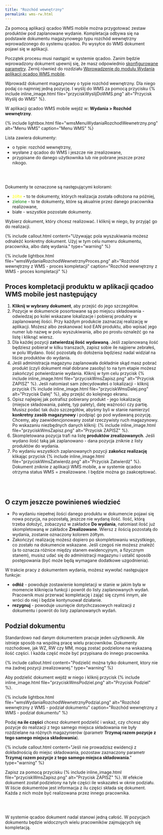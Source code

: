 ```yaml
---
title: "Rozchód wewnętrzny"
permalink: wms-rw.html 
---
```


Za pomocą aplikacji qcadoo WMS mobile można przygotować zestaw produktów pod zaplanowane wydanie. Kompletacja odbywa się na podstawie dokumentu magazynowego typu rozchód wewnętrzny wprowadzonego do systemu qcadoo. Po wysyłce do WMS dokument pojawi się w aplikacji.

Początek procesu musi nastąpić w systemie qcadoo. Zanim będzie wprowadzony dokument upewnij się, że masz odpowiednio [skonfigurowane parametry](/wms-wprowadzenie.html#parametryzacja-systemu-qcadoo). Zernij również do rozdziału [Wprowadzenie do modulu Wydania aplikacji qcadoo WMS mobile](/wms-wydania-wprowadzenie).

Wprowadź dokument magazynowy o typie rozchód wewnętrzny. Dla niego podaj co najmniej jedną pozycję. I wyślij do WMS za pomocą przycisku {% include inline_image.html file="przyciskWyslijDoWMS.png" alt="Przycisk Wyślij do WMS" %}.

W aplikacji qcadoo WMS mobile wejdź w: **Wydania > Rozchód wewnętrzny**.

{% include lightbox.html file="wmsMenuWydaniaRozchodWewnetrzny.png" alt="Menu WMS" caption="Menu WMS" %}

Lista zawiera dokumenty:
- o typie: rozchód wewnętrzny,
- wysłane z qcadoo do WMS i jeszcze nie zrealizowane,
- przypisane do danego użytkownika lub nie pobrane jeszcze przez nikogo.

<br/>
<br/>

Dokumenty te oznaczone są następującymi kolorami:
- <span style="color:yellow">żółte</span> - to te dokumenty, których realizacja została odłożona na później,
- <span style="color:green">zielone</span> - to te dokumenty, które są akualnie przez danego pracownika realizowane,
- białe - wszystkie pozostałe dokumenty.

Wybierz dokument, który chcesz realizować. I kliknij w niego, by przyjąć go do realizacji. 

{% include callout.html content="Używając pola wyszukiwania możesz odnaleźć konkretny dokument. Użyj w tym celu numeru dokumentu, pracownika, albo datę wydania." type="warning" %}

{% include lightbox.html file="wmsWydaniaRozchodWewnetrznyProces.png" alt="Rozchód wewnętrzny z WMS - proces kompletacji" caption="Rozchód wewnętrzny z WMS - proces kompletacji" %}

## Proces kompletacji produktu w aplikacji qcadoo WMS mobile jest następujący

1. **Kliknij w wybrany dokument**, aby przejść do jego szczegółów.
2. Pozycje w dokumencie posortowane są po miejscu składowania - odwiedzaj po kolei wskazane lokalizacje i pobieraj produkty w zaplanowanej ilości. Przy każdym produkcie zaznaczaj realizację w aplikacji. Możesz albo zeskanować kod EAN produktu, albo wpisać jego numer lub nazwę w polu wyszukiwania, albo po prostu oznaleźć go na listę i kliknąć wiersz.
3. Dla każdej pozycji **zatwierdzaj ilość wydawaną**. Jeśli zaplanowaną ilość będziesz pobierał w kilku transzach, zapisz sobie ile najpierw zebrałeś, w polu Wydano. Ilość pozostałą do dołożenia będziesz nadal widział na liście produktów do wydania.
4. Jeśli administracja magazynu zaplanowała dokładnie skąd masz pobrać produkt (czyli dokument miał dobrane zasoby) to na tym etapie możesz zakończyć potwierdzanie wydania. Kliknij w tym celu przycisk {% include inline_image.html file="przyciskWmsZapisz.png" alt="Przycisk ZAPISZ" %}. Jeśli natomiast sam zdecydowałeś o lokalizacji - kliknij przycisk {% include inline_image.html file="przyciskWmsDalej.png" alt="Przycisk Dalej" %}, aby przejść do kolejnego ekranu.
5. Opisz najlepiej jak potrafisz pobierany produkt - jego lokalizację (miejsce składowania, paletę, typ palety), datę ważności czy partię. Musisz podać tak dużo szczegółów, abyśmy byli w stanie namierzyć **konkretny zasób magazynowy** i podpiąć go pod wydawaną pozycję. Chcemy, aby zaewidencjonowany został rzeczywisty ruch magazynowy. Po wskazaniu niezbędnych danych kliknij: {% include inline_image.html file="przyciskWmsZapisz.png" alt="Przycisk ZAPISZ" %}.
6. Skompletowana pozycja trafi na listę **produktów zrealizowanych**. Jeśli wydano ilość taką jak zaplanowano - dana pozycja zniknie z listy produktów do wydania.
7. Po wydaniu wszystkich zaplanowanych pozycji **zakończ realizację** klikając przycisk {% include inline_image.html file="przyciskWmsZatwierdz.png" alt="Przycisk Zatwierdź" %}. Dokument zniknie z aplikacji WMS mobile, a w systemie qcadoo otrzyma status WMS = zrealizowane. I będzie można go zaakceptować.

<br/>
<br/>


## O czym jeszcze powinieneś wiedzieć

- Po wydaniu niepełnej ilości danego produktu w dokumencie pojawi się nowa pozycja, na pozostałą, jeszcze nie wydaną ilość. Ilość, którą trzeba dołożyć, zobaczysz w zakładce **Do wydania**, natomiast ilość już skompletowaną w zakładce **Zrealizowane**. Wiersz z ilością pozostałą do wydania, zostanie oznaczony kolorem żółtym.
- Zakończyć realizację możesz dopiero po skompletowaniu wszystkiego, co zostało na dokumencie wskazane. Jeśli czegoś nie możesz znaleźć (a to oznacza różnice między stanem ewidencyjnym, a fizycznym stanem), musisz udać się do administracji magazynu i ustalić sposób postępowania (być może będą wymagane dodatkowe uzgodnienia).

W trakcie pracy z dokumentem wydania, możesz wywołać następujące funkcje:
- **odłóż** - powoduje zostawienie kompletacji w stanie w jakim była w momencie kliknięcia funkcji i powrót do listy zaplanowanych wydań. Pracownik musi przerwać kompletację i zająć się czymś innym, ale wróci do niej i będzie kontynuował działanie.
- **rezygnuj** - powoduje usunięcie dotychczasowych realizacji z dokumentu i powrót do listy zaplanowanych wydań. 

## Podział dokumentu 

Standardowo nad danym dokumentem pracuje jeden użytkownik. Ale istnieje sposób na wspólną pracę wielu pracowników. Dokumenty rozchodowe, jak WZ, RW czy MM, mogą zostać podzielone na wskazaną ilość części. I każda część może być przypisana do innego pracownika.

{% include callout.html content="Podzielić można tylko dokument, ktory nie ma żadnej pozycji zrealizowanej." type="warning" %}

Aby podzielić dokument wejdź w niego i kliknij przycisk {% include inline_image.html file="przyciskWmsPodziel.png" alt="Przycisk Podziel" %}.

{% include lightbox.html file="wmsWydaniaRozchodWewnetrznyPodzial.png" alt="Rozchód wewnętrzny z WMS - podział dokumentu" caption="Rozchód wewnętrzny z WMS - podział dokumentu" %}

Podaj **na ile części** chcesz dokument podzielić i wskaż, czy chcesz aby pozycje do realizacji z tego samego miejsca składowania nie były rozdzielane na różnych magazynierów (parametr **Trzymaj razem pozycje z tego samego miejsca składowania**).

{% include callout.html content="Jeśli nie prowadzisz ewidencji z dokładnością do miejsc składowania, pozostaw zaznaczony parametr **Trzymaj razem pozycje z tego samego miejsca składowania**." type="warning" %}

Zapisz za pomocą przycisku {% include inline_image.html file="przyciskWmsZapisz.png" alt="Przycisk ZAPISZ" %}. W efekcie dokument został podzielony na tyle części ile wskazałeś w oknie podziału. W liście dokumentów jest informacja z ilu części składa się dokument. Każda z nich może być realizowana przez innego pracownika. 

<br/>
<br/>

W systemie qcadoo dokument nadal stanowi jedną całość. W pozycjach dokumentu będzie widocznych wielu pracowników zajmujących się kompletacją.



